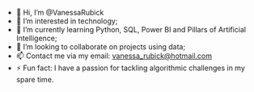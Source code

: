 - 👋 Hi, I’m @VanessaRubick
- 👀 I’m interested in technology;
- 🌱 I’m currently learning Python, SQL, Power BI and Pillars of Artificial Intelligence;
- 💞️ I’m looking to collaborate on projects using data;
- 📫 Contact me via my email: vanessa_rubick@hotmail.com
- ⚡ Fun fact: I have a passion for tackling algorithmic challenges in my spare time.
<!---
VanessaRubick/VanessaRubick is a ✨ special ✨ repository because its `README.md` (this file) appears on your GitHub profile.
You can click the Preview link to take a look at your changes.
--->
